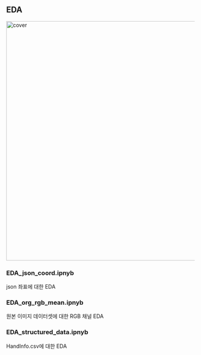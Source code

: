 ## EDA
<img width="640" alt="cover" src="https://user-images.githubusercontent.com/63584973/91732794-b1202980-ebe3-11ea-8a3a-fe4b3a0b77b7.png">

### EDA_json_coord.ipnyb
json 좌표에 대한 EDA

### EDA_org_rgb_mean.ipnyb
원본 이미지 데이터셋에 대한 RGB 채널 EDA

### EDA_structured_data.ipnyb
HandInfo.csv에 대한 EDA
